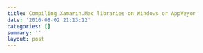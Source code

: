 ```yaml
---
title: Compiling Xamarin.Mac libraries on Windows or AppVeyor
date: '2016-08-02 21:13:12'
categories: []
summary: ''
layout: post
---
```

